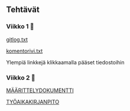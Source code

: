 
## Tehtävät
### Viikko 1 :hamburger:
[gitlog.txt](laskarit/viikko1/gitlog.txt) 

[komentorivi.txt](laskarit/viikko1/komentorivi.txt)

Ylempiä linkkejä klikkaamalla pääset tiedostoihin

### Viikko 2 :pizza:

[MÄÄRITTELYDOKUMENTTI](dokumentaatio/vaatimusmäärittely.md)

[TYÖAIKAKIRJANPITO](dokumentaatio/tuntikirjanpito.md)



  


